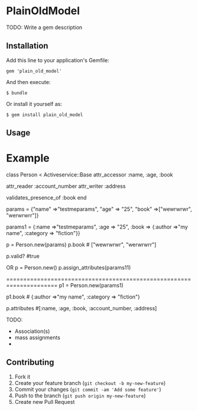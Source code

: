 # PlainOldModel

TODO: Write a gem description

## Installation

Add this line to your application's Gemfile:

    gem 'plain_old_model'

And then execute:

    $ bundle

Or install it yourself as:

    $ gem install plain_old_model

## Usage
Example
=======

class Person < Activeservice::Base
   attr_accessor :name, :age, :book

   attr_reader :account_number
   attr_writer :address

   validates_presence_of :book
end

 params = {"name" =>"testmeparams", "age" => "25", "book" =>["wewrwrwr", "werwrwrr"]}

 params1 = {:name =>"testmeparams", :age => "25", :book => {:author =>"my name", :category => "fiction"}}

  p = Person.new(params)
  p.book  # ["wewrwrwr", "werwrwrr"]

  p.valid? #true

  OR
  p = Person.new()
  p.assign_attributes(params11)

=====================================================================
  p1 = Person.new(params1)

  p1.book # {:author =>"my name", :category => "fiction"}

  p.attributes #[:name, :age, :book, :account_number, :address]


TODO:

* Association(s)
* mass assignments
*

## Contributing

1. Fork it
2. Create your feature branch (`git checkout -b my-new-feature`)
3. Commit your changes (`git commit -am 'Add some feature'`)
4. Push to the branch (`git push origin my-new-feature`)
5. Create new Pull Request
